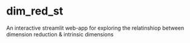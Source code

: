 # dim_red_st
An interactive streamlit web-app for exploring the relatinshiop between dimension reduction &amp; intrinsic dimensions
